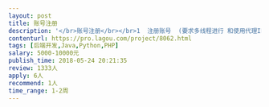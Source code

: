 ```yaml
---                
layout: post       
title: 账号注册           
description: '</br>账号注册</br></br>1  注册账号  (要求多线程进行 和使用代理IP)比较难找到接口</br>2  要接卡商平台  2-3 个  认证电话卡(提供接口)</br></br>3  填写地址</br></br>4  能检查是否绑定</br>'     
contenturl: https://pro.lagou.com/project/8062.html      
tags: [后端开发,Java,Python,PHP]            
salary: 5000-10000元          
publish_time: 2018-05-24 20:21:35         
review: 1333人                   
apply: 6人                   
recommend: 1人                   
time_range: 1-2周              
---                 
```

